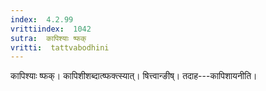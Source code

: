 ```yaml
---
index:  4.2.99
vrittiindex:  1042
sutra:  कापिश्याः ष्फक्
vritti:  tattvabodhini 
---
```


कापिश्याः ष्फक्। कापिशीशब्दात्ष्फक्त्स्यात्। षित्त्वान्ङीष्। तदाह---कापिशायनीति।

